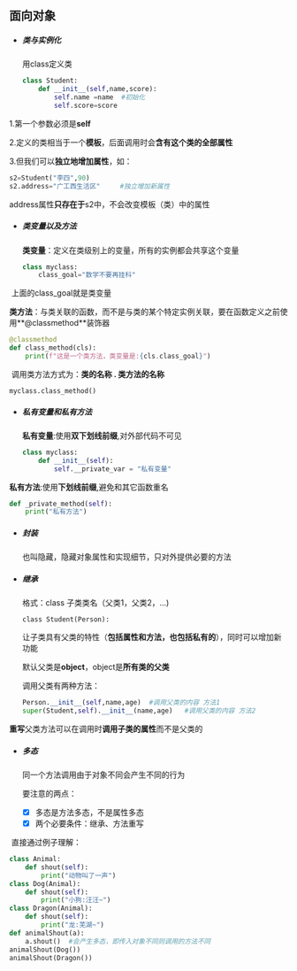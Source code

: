## 面向对象

* ##### 类与实例化

  用class定义类

  ```python
  class Student:
      def __init__(self,name,score):
          self.name =name  #初始化
          self.score=score
  ```

1.第一个参数必须是**self**

2.定义的类相当于一个**模板**，后面调用时会**含有这个类的全部属性**

3.但我们可以**独立地增加属性**，如：

```python
s2=Student("李四",90)
s2.address="广工西生活区"     #独立增加新属性
```

  address属性**只存在于**s2中，不会改变模板（类）中的属性



- ##### 类变量以及方法

  **类变量**：定义在类级别上的变量，所有的实例都会共享这个变量

  ```python
  class myclass:
      class_goal="数学不要再挂科"
  ```

​       上面的class_goal就是类变量

​       **类方法**：与类关联的函数，而不是与类的某个特定实例关联，要在函数定义之前使用**@classmethod**装饰器

```python
@classmethod
def class_method(cls):
    print(f"这是一个类方法，类变量是:{cls.class_goal}")
```

​      调用类方法方式为：**类的名称 . 类方法的名称**

```
myclass.class_method()
```



- ##### 私有变量和私有方法

  **私有变量**:使用**双下划线前缀**,对外部代码不可见

  ```python
  class myclass:
      def __init__(self):
          self.__private_var = "私有变量"
  ```

​      **私有方法**:使用**下划线前缀**,避免和其它函数重名

```python
def _private_method(self):
    print("私有方法")
```



- ##### 封装

  也叫隐藏，隐藏对象属性和实现细节，只对外提供必要的方法

- ##### 继承

  格式：class 子类类名（父类1，父类2，…)

  ```
  class Student(Person):
  ```

  让子类具有父类的特性（**包括属性和方法，也包括私有的**），同时可以增加新功能

  默认父类是**object**，object是**所有类的父类**

  调用父类有两种方法：

  ```python
  Person.__init__(self,name,age)  #调用父类的内容 方法1
  super(Student,self).__init__(name,age)   #调用父类的内容 方法2
  ```

​       **重写**父类方法可以在调用时**调用子类的属性**而不是父类的

- ##### 多态

  同一个方法调用由于对象不同会产生不同的行为
  
  要注意的两点：
  
  - [x] 多态是方法多态，不是属性多态
  - [x] 两个必要条件：继承、方法重写

​       直接通过例子理解：

```python
class Animal:
    def shout(self):
        print("动物叫了一声")
class Dog(Animal):
    def shout(self):
        print("小狗:汪汪~")
class Dragon(Animal):
    def shout(self):
        print("龙:芜湖~")
def animalShout(a):
    a.shout()  #会产生多态，即传入对象不同则调用的方法不同
animalShout(Dog())
animalShout(Dragon())
```
